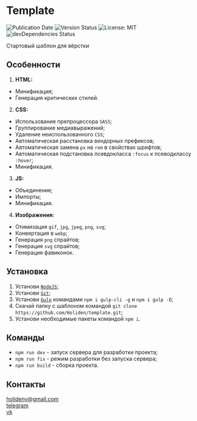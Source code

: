 # Template
![Publication Date](https://img.shields.io/static/v1?label=Release%20Date&message=23.07.2019&color=brightgreen&style=flat-square)
![Version Status](https://img.shields.io/github/package-json/v/Holiden/Template?label=Version&color=brightgreen&style=flat-square)
![License: MIT](https://img.shields.io/github/license/Holiden/Template?label=License&color=brightgreen&style=flat-square)
![devDependencies Status](https://img.shields.io/david/dev/Holiden/Template?label=Dependencies&color=brightgreen&style=flat-square)

Стартовый шаблон для вёрстки

## Особенности
1. **HTML:**
* Минификация;
* Генерация критических стилей.

2. **CSS:**
* Использование препроцессора `SASS`;
* Группирование медиавыражений;
* Удаление неиспользованного `CSS`;
* Автоматическая расстановка вендорных префиксов;
* Автоматическая замена `px` на `rem` в свойствах шрифтов;
* Автоматическая подстановка псевдокласса `:focus` к псеводклассу `:hover`;
* Минификация.

3. **JS:**
* Объединение;
* Импорты;
* Минификация.

4. **Изображения:**
* Отимизация `gif`, `jpg`, `jpeg`, `png`, `svg`;
* Конвертация в `webp`;
* Генерация `png` спрайтов;
* Генерация `svg` спрайтов;
* Генерация фавиконок.

## Установка
1. Установи [`NodeJS`](https://nodejs.org/en/);
2. Установи [`Git`](https://git-scm.com/downloads);
3. Установи [`Gulp`](https://gulpjs.com/) командами `npm i gulp-cli -g` и `npm i gulp -D`;
4. Скачай папку с шаблоном командой `git clone https://github.com/Holiden/template.git`;
5. Установи необходимые пакеты командой `npm i`.

## Команды
* `npm run dev` - запуск сервера для разработки проекта;
* `npm run fix` - режим разработки без запуска сервера;
* `npm run build` - сборка проекта.

## Контакты
<holideny@gmail.com>  
[telegram](https://t.me/holiden)  
[vk](https://vk.com/holiden)

